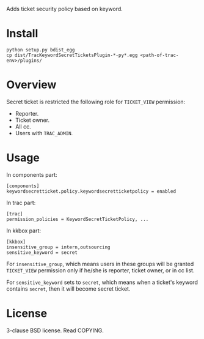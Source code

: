 Adds ticket security policy based on keyword.

Install
=======

    python setup.py bdist_egg
    cp dist/TracKeywordSecretTicketsPlugin-*-py*.egg <path-of-trac-env>/plugins/

Overview
========

Secret ticket is restricted the following role for `TICKET_VIEW` permission:
* Reporter.
* Ticket owner.
* All cc.
* Users with `TRAC_ADMIN`.

Usage
=====

In components part:

    [components]
    keywordsecretticket.policy.keywordsecretticketpolicy = enabled

In trac part:

    [trac]
    permission_policies = KeywordSecretTicketPolicy, ...

In kkbox part:

    [kkbox]
    insensitive_group = intern,outsourcing
    sensitive_keyword = secret

For `insensitive_group`, which means users in these groups will be granted `TICKET_VIEW` permission only if he/she is reporter, ticket owner, or in cc list.

For `sensitive_keyword` sets to `secret`, which means when a ticket's keyword contains `secret`, then it will become secret ticket.

License
=======

3-clause BSD license.  Read COPYING.
